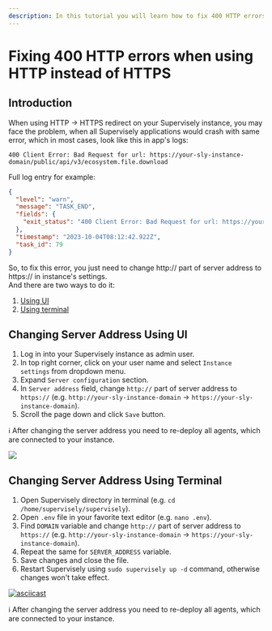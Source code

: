 ```yaml
---
description: In this tutorial you will learn how to fix 400 HTTP errors which usually occur when HTTPS is enabled and the client is using HTTP instead, which causes the client to skip the request body entirely for security reasons.
---
```


# Fixing 400 HTTP errors when using HTTP instead of HTTPS

## Introduction <a href="#user-content-fixing-400-http-errors-when-using-http-instead-of-https" id="user-content-fixing-400-http-errors-when-using-http-instead-of-https"></a>

When using HTTP -> HTTPS redirect on your Supervisely instance, you may face the problem, when all Supervisely applications would crash with same error, which in most cases, look like this in app's logs:

```
400 Client Error: Bad Request for url: https://your-sly-instance-domain/public/api/v3/ecosystem.file.download
```

Full log entry for example:

```json
{
  "level": "warn",
  "message": "TASK_END",
  "fields": {
    "exit_status": "400 Client Error: Bad Request for url: https://your-sly-instance-domain/api/v3/ecosystem.file.download ({\"error\":\"Validation error\",\"details\":[{\"message\":\"\\\"moduleId\\\" is required\",\"path\":[\"moduleId\"],\"type\":\"any.required\",\"context\":{\"key\":\"moduleId\",\"label\":\"moduleId\"}},{\"message\":\"\\\"value\\\" must contain at least one of [filePath, isArchive]\",\"path\":[],\"type\":\"object.missing\",\"context\":{\"peers\":[\"filePath\",\"isArchive\"],\"peersWithLabels\":[\"filePath\",\"isArchive\"],\"label\":\"value\"}}]})"
  },
  "timestamp": "2023-10-04T08:12:42.922Z",
  "task_id": 79
}
```

So, to fix this error, you just need to change http:// part of server address to https:// in instance's settings.<br>
And there are two ways to do it:

1. [Using UI](#changing-server-address-using-ui)
2. [Using terminal](#changing-server-address-using-terminal)

## Changing Server Address Using UI <a href="#user-content-changing-server-address-using-ui" id="user-content-changing-server-address-using-ui"></a>

1. Log in into your Supervisely instance as admin user.
2. In top right corner, click on your user name and select `Instance settings` from dropdown menu.
3. Expand `Server configuration` section.
4. In `Server address` field, change `http://` part of server address to `https://` (e.g. `http://your-sly-instance-domain` -> `https://your-sly-instance-domain`).
5. Scroll the page down and click `Save` button.

ℹ️ After changing the server address you need to re-deploy all agents, which are connected to your instance.

<img src="https://github-production-user-asset-6210df.s3.amazonaws.com/118521851/272907722-fe034e21-63fb-4cc0-83b1-5bb04878b552.png"/>

## Changing Server Address Using Terminal <a href="#user-content-changing-server-address-using-terminal" id="user-content-changing-server-address-using-terminal"></a>

1. Open Supervisely directory in terminal (e.g. `cd /home/supervisely/supervisely`).
2. Open `.env` file in your favorite text editor (e.g. `nano .env`).
3. Find `DOMAIN` variable and change `http://` part of server address to `https://` (e.g. `http://your-sly-instance-domain` -> `https://your-sly-instance-domain`).
4. Repeat the same for `SERVER_ADDRESS` variable.
5. Save changes and close the file.
6. Restart Supervisely using `sudo supervisely up -d` command, otherwise changes won't take effect.

[![asciicast](https://asciinema.org/a/bJsPCmcOw4pkxw0FdQGhq1JsO.svg)](https://asciinema.org/a/bJsPCmcOw4pkxw0FdQGhq1JsO)

ℹ️ After changing the server address you need to re-deploy all agents, which are connected to your instance.
